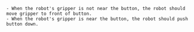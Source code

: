 
    - When the robot's gripper is not near the button, the robot should move gripper to front of button.
    - When the robot's gripper is near the button, the robot should push button down.